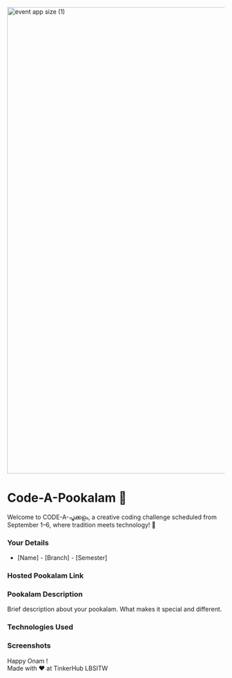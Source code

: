 <img width="1920" height="1080" alt="event app size (1)" src="https://github.com/user-attachments/assets/9c18c1de-1249-41ca-9561-1bc003606551" />

# Code-A-Pookalam 🌸
Welcome to CODE-A-പൂക്കളം, a creative coding challenge scheduled from September 1–6, where tradition meets technology! 🌼


### Your Details
- [Name] - [Branch] - [Semester]



### Hosted Pookalam Link



### Pookalam Description
Brief description about your pookalam. What makes it special and different.



### Technologies Used 



### Screenshots



Happy Onam ! <br>
Made with ❤️ at TinkerHub LBSITW

